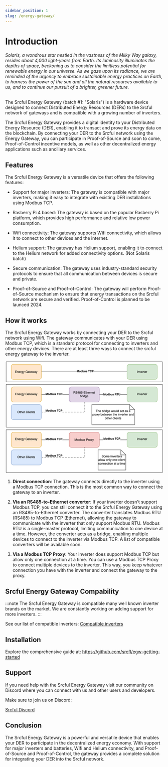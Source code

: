 ```yaml
---
sidebar_position: 1
slug: /energy-gateway/
---
```


# Introduction

<div class="alert alert--primary" role="alert">
<i>Solaris, a wondrous star nestled in the vastness of the Milky Way galaxy, resides about 4,000 light-years from Earth. Its luminosity illuminates the depths of space, beckoning us to consider the limitless potential for renewable energy in our universe. As we gaze upon its radiance, we are reminded of the urgency to embrace sustainable energy practices on Earth, to harness the power of the sun and all the natural resources available to us, and to continue our pursuit of a brighter, greener future.</i>
</div><br />

The Srcful Energy Gateway (batch #1: "Solaris") is a hardware device designed to connect Distributed Energy Resources (DERs) to the Srcful network of gateways and is compatible with a growing number of inverters.

The Srcful Energy Gateway provides a digital identity to your Distributed Energy Resource (DER), enabling it to transact and prove its energy data on the blockchain. By connecting your DER to the Srcful network using the Energy Gateway, you can participate in Proof-of-Source and soon to come, Proof-of-Control incentive models, as well as other decentralized energy applications such as ancillary services.

<!-- If you're interested in joining this exclusive group of early adopters, simply visit the link below and fill out the form to register your interest.

<a class="button button--primary" href="https://forms.gle/nAdpEi4oCuNeBHto9">Sign up on our Notice of Interest</a> -->

## Features

The Srcful Energy Gateway is a versatile device that offers the following features:

- Support for major inverters: The gateway is compatible with major inverters, making it easy to integrate with existing DER installations using Modbus TCP.

- Rasberry Pi 4 based: The gateway is based on the popular Rasberry Pi platform, which provides high performance and relative low power consumption.

- Wifi connectivity: The gateway supports Wifi connectivity, which allows it to connect to other devices and the internet.

- Helium support: The gateway has Helium support, enabling it to connect to the Helium network for added connectivity options. (Not Solaris batch)

- Secure communication: The gateway uses industry-standard security protocols to ensure that all communication between devices is secure and private.

- Proof-of-Source and Proof-of-Control: The gateway will perform Proof-of-Source mechanism to ensure that energy transactions on the Srcful network are secure and verified. Proof-of-Control is planned to be launced 2024.

## How it works

The Srcful Energy Gateway works by connecting your DER to the Srcful network using Wifi. The gateway communicates with your DER using Modbus TCP, which is a standard protocol for connecting to inverters and other energy devices. There are at least three ways to connect the srcful energy gateway to the inverter.

![alt text](egw_setup.drawio.svg)

1. **Direct connection**: The gateway connects directly to the inverter using a Modbus TCP connection. This is the most common way to connect the gateway to an inverter.

2. **Via an RS485-to-Ethernet converter**: If your inverter doesn't support Modbus TCP, you can still connect it to the Srcful Energy Gateway using an RS485-to-Ethernet converter. The converter translates Modbus RTU (RS485) to Modbus TCP (Ethernet), allowing the gateway to communicate with the inverter that only support Modbus RTU. Modbus RTU is a single-master protocol, limiting communication to one device at a time. However, the converter acts as a bridge, enabling multiple devices to connect to the inverter via Modbus TCP. A list of compatible converters will be available soon.

3. **Via a Modbus TCP Proxy**: Your inverter does support Modbus TCP but allow only one connection at a time. You can use a Modbus TCP Proxy to connect multiple devices to the inverter. This way, you keep whatever connection you have with the inverter and connect the gateway to the proxy.

## Srcful Energy Gateway Compability

:::note
The Srcful Energy Gateway is compatible many well known inverter brands on the market. We are constantly working on adding support for more inverters.
:::

See our list of compatible inverters: [Compatible inverters](./compatible-inverter/overview.md)

<!-- ## Srcful Energy Gateway Compatibility Chart

T.B.A

**Note:** The Srcful Energy Gateway is compatible with approximately 80% of the inverters on the market.

## Installation

Installing the Srcful Energy Gateway is easy. Here's what you need to do: -->

## Installation

Explore the comprehensive guide at: https://github.com/srcfl/egw-getting-started

## Support

If you need help with the Srcful Energy Gateway visit our community on Discord where you can connect with us and other users and developers.

Make sure to join us on Discord:

<a class="button button--primary" href="https://discord.gg/srcful">Srcful Discord</a>

## Conclusion

The Srcful Energy Gateway is a powerful and versatile device that enables your DER to participate in the decentralized energy economy. With support for major inverters and batteries, Wifi and Helium connectivity, and Proof-of-Source and Proof-of-Control, the gateway provides a complete solution for integrating your DER into the Srcful network.
